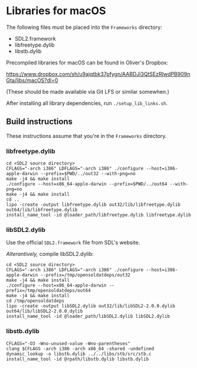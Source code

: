 # Libraries for macOS

The following files must be placed into the `Frameworks` directory:

* SDL2.framework
* libfreetype.dylib
* libstb.dylib

Precompiled libraries for macOS can be found in Oliver's Dropbox:

https://www.dropbox.com/sh/u9ajqtbk37pfygn/AABDJi3QtSEzRIwdPB909nGta/libs/macOS?dl=0

(These should be made available via Git LFS or similar somewhen.)

After installing all library dependencies, run `./setup_lib_links.sh`.

## Build instructions

These instructions assume that you're in the `Frameworks` directory.

### libfreetype.dylib

```
cd <SDL2 source directory>
CFLAGS="-arch i386" LDFLAGS="-arch i386" ./configure --host=i386-apple-darwin --prefix=$PWD/../out32 --with-png=no
make -j4 && make install
./configure --host=x86_64-apple-darwin --prefix=$PWD/../out64 --with-png=no
make -j4 && make install
cd ..
lipo -create -output libfreetype.dylib out32/lib/libfreetype.dylib out64/lib/libfreetype.dylib
install_name_tool -id @loader_path/libfreetype.dylib libfreetype.dylib
```

### libSDL2.dylib

Use the official `SDL2.framework` file from SDL's website.

*Alterantively,* compile libSDL2.dylib:

```
cd <SDL2 source directory>
CFLAGS="-arch i386" LDFLAGS="-arch i386" ./configure --host=i386-apple-darwin --prefix=/tmp/opensoldatdeps/out32
make -j4 && make install
./configure --host=x86_64-apple-darwin --prefix=/tmp/opensoldatdeps/out64
make -j4 && make install
cd /tmp/opensoldatdeps
lipo -create -output libSDL2.dylib out32/lib/libSDL2-2.0.0.dylib out64/lib/libSDL2-2.0.0.dylib
install_name_tool -id @loader_path/libSDL2.dylib libSDL2.dylib
```

### libstb.dylib

```
CFLAGS="-O3 -Wno-unused-value -Wno-parentheses"
clang $CFLAGS -arch i386 -arch x86_64 -shared -undefined dynamic_lookup -o libstb.dylib ../../libs/stb/src/stb.c
install_name_tool -id @rpath/libstb.dylib libstb.dylib
```
